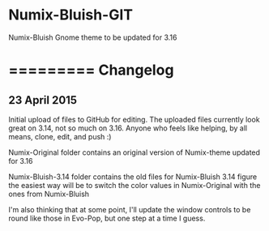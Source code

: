 # Numix-Bluish-GIT
Numix-Bluish Gnome theme to be updated for 3.16

=========
Changelog
=========

23 April 2015
-------------
Initial upload of files to GitHub for editing. The uploaded files
currently look great on 3.14, not so much on 3.16. Anyone who
feels like helping, by all means, clone, edit, and push :)

Numix-Original folder contains an original version of Numix-theme
updated for 3.16

Numix-Bluish-3.14 folder contains the old files for Numix-Bluish 3.14
figure the easiest way will be to switch the color values in
Numix-Original with the ones from Numix-Bluish

I'm also thinking that at some point, I'll update the window controls
to be round like those in Evo-Pop, but one step at a time I guess.

